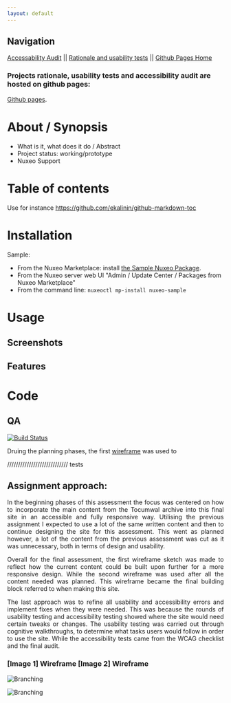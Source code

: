 ```yaml
---
layout: default
---
```


## Navigation 
[Accessability Audit](https://hluce1.github.io/week4/audit/) || [Rationale and usability tests](https://hluce1.github.io/week4/rationale/) || [Github Pages Home](https://hluce1.github.io/week4/)

### Projects rationale, usability tests and accessibility audit are hosted on github pages:
[Github pages](https://hluce1.github.io/Front-end-Website-Project/).

# About / Synopsis

* What is it, what does it do / Abstract
* Project status: working/prototype
* Nuxeo Support

# Table of contents

Use for instance https://github.com/ekalinin/github-markdown-toc

# Installation

Sample:
- From the Nuxeo Marketplace: install [the Sample Nuxeo Package](https://connect.nuxeo.com/nuxeo/site/marketplace/package/nuxeo-sample).
- From the Nuxeo server web UI "Admin / Update Center / Packages from Nuxeo Marketplace"
- From the command line: `nuxeoctl mp-install nuxeo-sample`

# Usage
## Screenshots
## Features

# Code
## QA

[![Build Status](https://qa.nuxeo.org/jenkins/buildStatus/icon?job=addons_nuxeo-sample-project-master)](https://qa.nuxeo.org/jenkins/job/addons_nuxeo-sample-project-master/)


Druing the planning phases, the first [wireframe](https://user-images.githubusercontent.com/47615809/57193719-c8b0b900-6f81-11e9-9fb4-82ec09d8e50b.png) was used to 

//////////////////////////// tests 

<h2>Assignment approach:</h2>

<p align="justify">In the beginning phases of this assessment the focus was centered on how to incorporate the main content from the Tocumwal archive into this final site in an accessible and fully responsive way. Utilising the previous assignment I expected to use a lot of the same written content and then to continue designing the site for this assessment. This went as planned however, a lot of the content from the previous assessment was cut as it was unnecessary, both in terms of design and usability. </p>

<p align="justify">Overall for the final assessment, the first wireframe sketch was made to reflect how the current content could be built upon further for a more responsive design. While the second wireframe was used after all the content needed was planned. This wireframe became the final building block referred to when making this site.</p>

<p align="justify">The last approach was to refine all usability and accessibility errors and implement fixes when they were needed. This was because the rounds of usability testing and accessibility testing showed where the site would need certain tweaks or changes. The usability testing was carried out through cognitive walkthroughs, to determine what tasks users would follow in order to use the site. While the accessibility tests came from the WCAG checklist and the final audit.</p>

### [Image 1] Wireframe  [Image 2] Wireframe

![Branching](https://user-images.githubusercontent.com/47615809/57297671-90d97b00-7113-11e9-9186-332ad2a3b857.jpg)


![Branching](https://user-images.githubusercontent.com/47615809/57297675-96cf5c00-7113-11e9-8399-dca12233d442.jpg)


